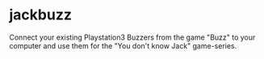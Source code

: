 jackbuzz
========

Connect your existing Playstation3 Buzzers from the game "Buzz" to your computer and use them for the "You don't know Jack" game-series.
